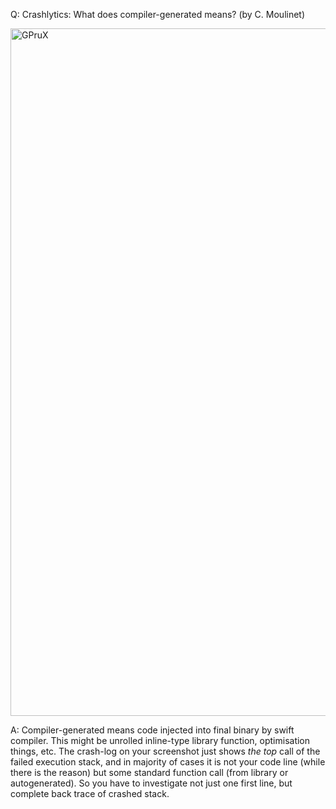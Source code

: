 Q: Crashlytics: What does compiler-generated means? (by C. Moulinet)

<img width="1100" alt="GPruX" src="https://user-images.githubusercontent.com/62171579/165763300-8fc2a7b2-3e25-4b8b-b39b-7a6a99c5d03f.png">

A: Compiler-generated means code injected into final binary by 
swift compiler. This might be unrolled inline-type library function, 
optimisation things, etc. The crash-log on your screenshot just 
shows *the top* call of the failed execution stack, and in majority of 
cases it is not your code line (while there is the reason) but some 
standard function call (from library or autogenerated). So you have 
to investigate not just one first line, but complete back trace 
of crashed stack.
